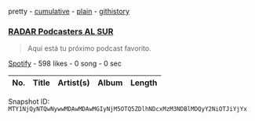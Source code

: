 pretty - [cumulative](/playlists/cumulative/37i9dQZF1DWVzxICEYRu0h.md) - [plain](/playlists/plain/37i9dQZF1DWVzxICEYRu0h) - [githistory](https://github.githistory.xyz/mackorone/spotify-playlist-archive/blob/main/playlists/plain/37i9dQZF1DWVzxICEYRu0h)

### [RADAR Podcasters AL SUR](https://open.spotify.com/playlist/37i9dQZF1DWVzxICEYRu0h)

> Aquí está tu próximo podcast favorito.

[Spotify](https://open.spotify.com/user/spotify) - 598 likes - 0 song - 0 sec

| No. | Title | Artist(s) | Album | Length |
|---|---|---|---|---|

Snapshot ID: `MTY1NjQyNTQwNywwMDAwMDAwMGIyNjM5OTQ5ZDlhNDcxMzM3NDBlMDQyY2NiOTJiYjYx`
